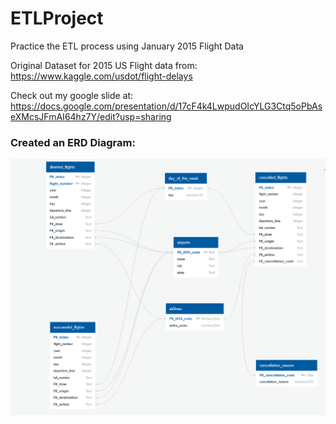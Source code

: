 # ETLProject
Practice the ETL process using January 2015 Flight Data

Original Dataset for 2015 US Flight data from: https://www.kaggle.com/usdot/flight-delays

Check out my google slide at: https://docs.google.com/presentation/d/17cF4k4LwpudOIcYLG3Ctq5oPbAseXMcsJFmAI64hz7Y/edit?usp=sharing

### Created an ERD Diagram:
![ERD](images/erd.png)

